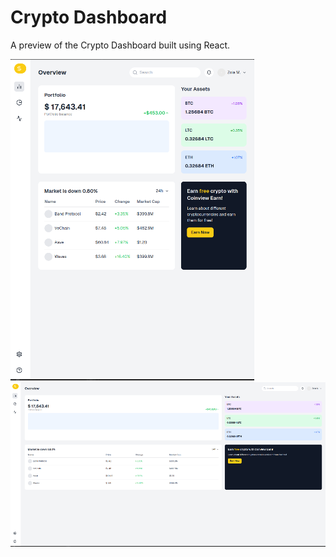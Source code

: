 # Crypto Dashboard

A preview of the Crypto Dashboard built using React.

![Crypto Dashboard Preview](Screenshot-to-Dashboard-v0-by-Vercel-09-28-2024_10_15_PM.png)
![Crypto Dashboard Preview](2_crypto_dashboard.png)
